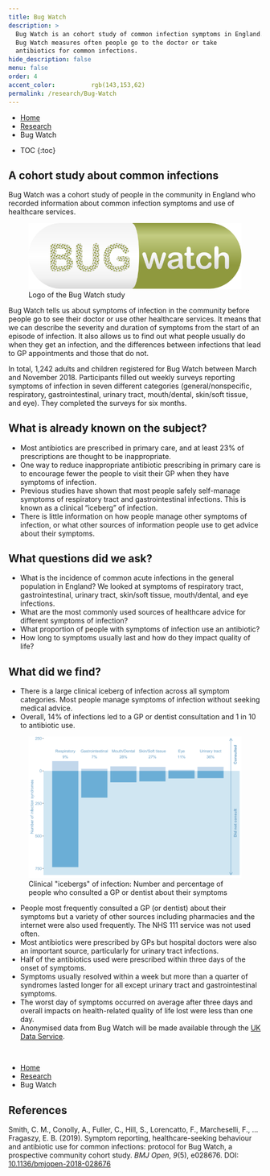 ```yaml
---
title: Bug Watch
description: >
  Bug Watch is an cohort study of common infection symptoms in England. 
  Bug Watch measures often people go to the doctor or take 
  antibiotics for common infections.
hide_description: false
menu: false
order: 4
accent_color:          rgb(143,153,62)
permalink: /research/Bug-Watch
---
```



<ul class="breadcrumb">
  <li><a href="/">Home</a></li>
  <li><a href="/research">Research</a></li>
   <li>Bug Watch</li>
</ul> 

* TOC
{:toc}


## A cohort study about common infections
<div class="row">
        <div class="col-sm">
            <p>Bug Watch was a cohort study of people in the community in England who recorded information about common infection symptoms and use of healthcare services.</p>
        </div>
        <div class="col-sm"><figure id="bwlogo" float="right">
            <img src="/assets/icons/logo_Bug_Watch.svg" alt="Logo of the Bug Watch study"/>
            <figcaption>Logo of the Bug Watch study</figcaption>
        </figure>
        </div>
    </div>

<p>Bug Watch tells us about symptoms of infection in the community before people go to see their doctor or use other healthcare services. It means that we can describe the severity and duration of symptoms from the start of an episode of infection. It also allows us to find out what people usually do when they get an infection, and the differences between infections that lead to GP appointments and those that do not.</p>

<p>In total, 1,242 adults and children registered for Bug Watch between March and November 2018. Participants filled out weekly surveys reporting symptoms of infection in seven different categories (general/nonspecific, respiratory, gastrointestinal, urinary tract, mouth/dental, skin/soft tissue, and eye). They completed the surveys for six months.</p>

## What is already known on the subject?

-	Most antibiotics are prescribed in primary care, and at least 23% of prescriptions are thought to be inappropriate.
-	One way to reduce inappropriate antibiotic prescribing in primary care is to encourage fewer the people to visit their GP when they have symptoms of infection.
-	Previous studies have shown that most people safely self-manage symptoms of respiratory tract and gastrointestinal infections. This is known as a clinical “iceberg” of infection. 
-	There is little information on how people manage other symptoms of infection, or what other sources of information people use to get advice about their symptoms.

## What questions did we ask?

-	What is the incidence of common acute infections in the general population in England? We looked at symptoms of respiratory tract, gastrointestinal, urinary tract, skin/soft tissue, mouth/dental, and eye infections. 
-	What are the most commonly used sources of healthcare advice for different symptoms of infection?
-	What proportion of people with symptoms of infection use an antibiotic?
-	How long to symptoms usually last and how do they impact quality of life?

## What did we find?

-	There is a large clinical iceberg of infection across all symptom categories. Most people manage symptoms of infection without seeking medical advice. 
-	Overall, 14% of infections led to a GP or dentist consultation and 1 in 10 to antibiotic use.

<figure id="bwicebergs">
    <img src="/assets/img/infographics/bug_watch_icebergs.svg" class="lead" title="There was a large clinical “iceberg” for all infection types, with most people not consulting a GP or dentist about their symptoms. Although the proportion of people seeking medical attention was highest for urinary tract infections, the largest number was for respiratory tract infections." alt="There was a large clinical “iceberg” for all infection types, with most people not consulting a GP or dentist about their symptoms. Although the proportion of people seeking medical attention was highest for urinary tract infections, the largest number was for respiratory tract infections."/>
    <figcaption>Clinical "icebergs" of infection: Number and percentage of people who consulted a GP or dentist about their symptoms</figcaption>
</figure>

-	People most frequently consulted a GP (or dentist) about their symptoms but a variety of other sources including pharmacies and the internet were also used frequently. The NHS 111 service was not used often. 
-	Most antibiotics were prescribed by GPs but hospital doctors were also an important source, particularly for urinary tract infections.
-	Half of the antibiotics used were prescribed within three days of the onset of symptoms. 
-	Symptoms usually resolved within a week but more than a quarter of syndromes lasted longer for all except urinary tract and gastrointestinal symptoms. 
-	The worst day of symptoms occurred on average after three days and overall impacts on health-related quality of life lost were less than one day.
-	Anonymised data from Bug Watch will be made available through the <a href="https://ukdataservice.ac.uk/">UK Data Service</a>. 


<br>
<ul class="breadcrumb">
  <li><a href="/">Home</a></li>
  <li><a href="/research">Research</a></li>
   <li>Bug Watch</li>
</ul> 

## References

<div class='references'>
<p id="Smith2018">Smith, C. M., Conolly, A., Fuller, C., Hill, S., Lorencatto, F., Marcheselli, F., … Fragaszy, E. B. (2019). Symptom reporting, healthcare-seeking behaviour and antibiotic use for
common infections: protocol for Bug Watch, a prospective community cohort
study. <i>BMJ Open</i>, <i>9</i>(5), e028676. DOI: <a target="_blank" href="https://doi.org/10.1136/bmjopen-2018-028676">10.1136/bmjopen-2018-028676</a></p>
</div>
